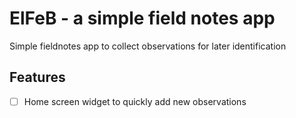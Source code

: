 # ElFeB - a simple field notes app

Simple fieldnotes app to collect observations for later identification

## Features

- [ ] Home screen widget to quickly add new observations
